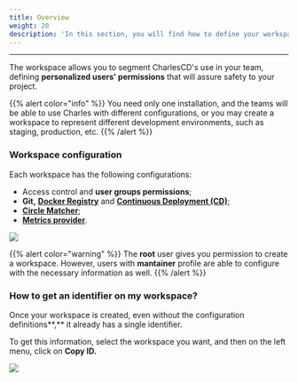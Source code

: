 ```yaml
---
title: Overview
weight: 20
description: 'In this section, you will find how to define your workspace.'
---
```


---

The workspace allows you to segment CharlesCD's use in your team, defining **personalized users' permissions** that will assure safety to your project.

{{% alert color="info" %}}
You need only one installation, and the teams will be able to use Charles with different configurations, or you may create a workspace to represent different development environments, such as staging, production, etc.
{{% /alert %}}

### **Workspace configuration**

Each workspace has the following configurations:

* Access control and **user groups permissions**;
* **Git,** [**Docker Registry**](/get-started/defining-a-workspace/docker-registry/) and [**Continuous Deployment \(CD\)**;](/reference/preparing-your-deployment/)
* [**Circle Matcher**](/reference/circle-matcher/);
* [**Metrics provider**](/reference/metrics/setting-up-your-metrics/). 

![](/shared/defining-workspace%20%281%29.png)

{{% alert color="warning" %}}
The **root** user gives you permission to create a workspace. However, users with **mantainer** profile are able to configure with the necessary information as well.
{{% /alert %}}

### **How to get an identifier on my workspace?** 

Once your workspace is created, even without the configuration definitions**,** it already has a single identifier. 

To get this information, select the workspace you want, and then on the left menu, click on **Copy ID.**

![](/shared/workspace_copyid%20%282%29.gif)
